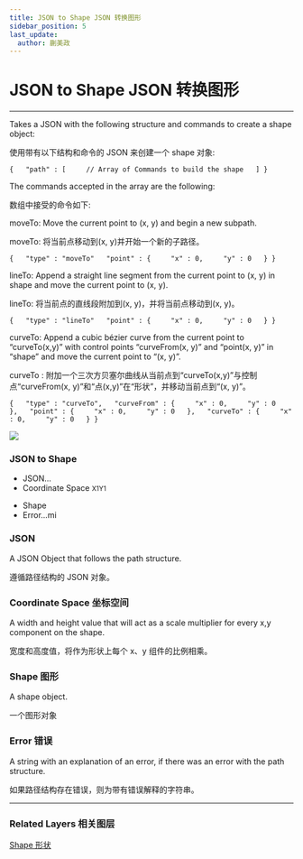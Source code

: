 ```yaml
---
title: JSON to Shape JSON 转换图形
sidebar_position: 5
last_update:
  author: 蒯美政
---
```


# JSON to Shape JSON 转换图形

---

Takes a JSON with the following structure and commands to create a shape object:

使用带有以下结构和命令的 JSON 来创建一个 shape 对象:

```
{   "path" : [     // Array of Commands to build the shape   ] }
```

The commands accepted in the array are the following:

数组中接受的命令如下:

moveTo: Move the current point to (x, y) and begin a new subpath.

moveTo: 将当前点移动到(x, y)并开始一个新的子路径。

```
{   "type" : "moveTo"   "point" : {     "x" : 0,     "y" : 0   } }
```

lineTo: Append a straight line segment from the current point to (x, y) in shape and move the current point to (x, y).

lineTo: 将当前点的直线段附加到(x, y)，并将当前点移动到(x, y)。

```
{   "type" : "lineTo"   "point" : {     "x" : 0,     "y" : 0   } }
```

curveTo: Append a cubic bézier curve from the current point to “curveTo(x,y)” with control points “curveFrom(x, y)” and “point(x, y)” in “shape” and move the current point to “(x, y)”.

curveTo : 附加一个三次方贝塞尔曲线从当前点到“curveTo(x,y)”与控制点“curveFrom(x, y)”和“点(x,y)”在“形状”，并移动当前点到“(x, y)”。

```
{   "type" : "curveTo",   "curveFrom" : {     "x" : 0,     "y" : 0   },   "point" : {     "x" : 0,     "y" : 0   },   "curveTo" : {     "x" : 0,     "y" : 0   } }
```

![](https://origami.design/public/images/documentation/curveToShapeExample@2x.png)

<div className="patch-container">
    <div className="patch processor">
        <h3>JSON to Shape</h3>
        <ul className="inputs">
            <li>JSON<span>...</span></li>
            <li>Coordinate Space <small>X<span>1</span>Y<span>1</span></small></li>
        </ul>
        <ul className="outputs">
            <li>Shape<span></span></li>
            <li>Error<span>...mi</span></li>
        </ul>
    </div>
</div>

### JSON

A JSON Object that follows the path structure.

遵循路径结构的 JSON 对象。

### Coordinate Space 坐标空间

A width and height value that will act as a scale multiplier for every x,y component on the shape.

宽度和高度值，将作为形状上每个 x、y 组件的比例相乘。

### Shape 图形

A shape object.

一个图形对象

### Error 错误

A string with an explanation of an error, if there was an error with the path structure.

如果路径结构存在错误，则为带有错误解释的字符串。

---

### Related Layers 相关图层

[Shape 形状](./../Layer/Shape.md)
